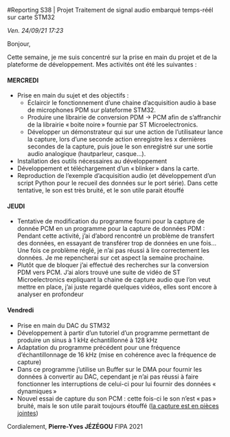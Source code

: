 #Reporting S38 | Projet Traitement de signal audio embarqué temps-réél sur carte STM32

*Ven. 24/09/21 17:23*

Bonjour,

Cette semaine, je me suis concentré sur la prise en main du projet et de la plateforme de développement. Mes activités ont été les suivantes :

#### MERCREDI
<ul>
    <li> Prise en main du sujet et des objectifs :
        <ul>
            <li>Éclaircir le fonctionnement d’une chaine d’acquisition audio à base de microphones PDM sur plateforme STM32.
            <li>Produire une librairie de conversion PDM -> PCM afin de s’affranchir de la librairie « boite noire » fournie par ST Microelectronics.
            <li>Développer un démonstrateur qui sur une action de l’utilisateur lance la capture, lors d’une seconde action enregistre les x dernières secondes de la capture, puis joue le son enregistré sur une sortie audio analogique (hautparleur, casque…).
        </ul>
    </li>
    <li> Installation des outils nécessaires au développement </li>
    <li> Développement et téléchargement d’un « blinker » dans la carte.
    <li> Reproduction de l’exemple d’acquisition audio (et développement d’un script Python pour le recueil des données sur le port série). Dans cette tentative, le son est très bruité, et le son utile parait étouffé
</ul>

#### JEUDI
-  Tentative de modification du programme fourni pour la capture de donnée PCM en un programme pour la capture de données PDM :
Pendant cette activité, j’ai d’abord rencontré un problème de transfert des données, en essayant de transférer trop de données en une fois… Une fois ce problème réglé, je n’ai pas réussi à lire correctement les données. Je me repencherai sur cet aspect la semaine prochaine.
- Plutôt que de bloquer j’ai effectué des recherches sur la conversion PDM vers PCM.  J’ai alors trouvé une suite de vidéo de ST Microelectronics expliquant la chaine de capture audio que l’on veut mettre en place, j’ai juste regardé quelques vidéos, elles sont encore à analyser en profondeur

#### Vendredi

- Prise en main du DAC du STM32
- Développement à partir d’un tutoriel d’un programme permettant de produire un sinus à 1 kHz échantillonné à 128 kHz
- Adaptation du programme précédent pour une fréquence d’échantillonnage de 16 kHz (mise en cohérence avec la fréquence de capture)
- Dans ce programme j’utilise un Buffer sur le DMA pour fournir les données à convertir au DAC, cependant je n’ai pas réussi à faire fonctionner les interruptions de celui-ci pour lui fournir des données « dynamiques »
- Nouvel essai de capture du son PCM : cette fois-ci le son n’est « pas » bruité, mais le son utile parait toujours étouffé ([la capture est en pièces jointes](pieces_jointes/son_s38.wav))

Cordialement,
**Pierre-Yves JÉZÉGOU**
FIPA 2021
